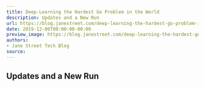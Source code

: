 ```yaml
---
title: Deep-Learning the Hardest Go Problem in the World
description: Updates and a New Run
url: https://blog.janestreet.com/deep-learning-the-hardest-go-problem-in-the-world/
date: 2019-12-06T00:00:00-00:00
preview_image: https://blog.janestreet.com/deep-learning-the-hardest-go-problem-in-the-world/goproblem.png
authors:
- Jane Street Tech Blog
source:
---
```


<h2>Updates and a New Run</h2>



